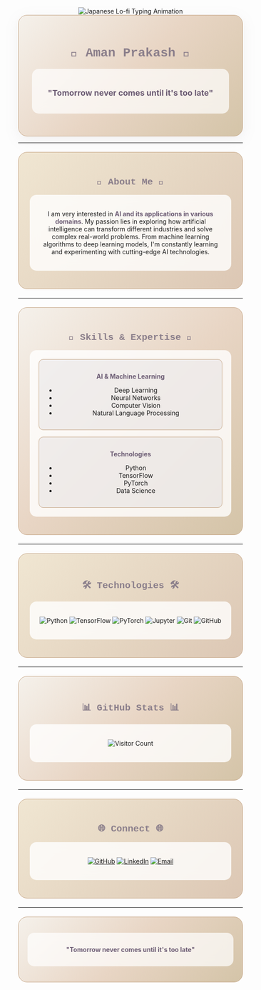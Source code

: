 <div align="center">

<img src="https://readme-typing-svg.herokuapp.com?font=Fira+Code&size=28&duration=3000&pause=1000&color=8B7F8B&center=true&vCenter=true&width=500&lines=こんにちは;Welcome+to+my+space;明日は来ない;Until+it's+too+late" alt="Japanese Lo-fi Typing Animation" />

<br>

<div style="background: linear-gradient(135deg, #F5F1EB, #E8D5C4, #D4C4A8); padding: 30px; border-radius: 20px; border: 1px solid #C4A484; box-shadow: 0 8px 32px rgba(139, 127, 139, 0.1);">

# <span style="color: #8B7F8B; font-family: 'Courier New', monospace;">🌸 Aman Prakash 🌸</span>

<div style="background: rgba(255, 255, 255, 0.7); padding: 20px; border-radius: 15px; margin: 20px 0; backdrop-filter: blur(10px);">

### <span style="color: #6B5B73; font-size: 18px;">"Tomorrow never comes until it's too late"</span>

</div>

</div>

</div>

---

<div align="center">

<div style="background: linear-gradient(135deg, #F0E6D2, #E6D7C3, #DCC7B4); padding: 25px; border-radius: 20px; border: 1px solid #C4A484; margin: 20px 0;">

## <span style="color: #8B7F8B; font-family: 'Courier New', monospace;">🎌 About Me 🎌</span>

<div style="background: rgba(255, 255, 255, 0.8); padding: 20px; border-radius: 15px; margin: 15px 0; backdrop-filter: blur(10px);">

I am very interested in **<span style="color: #6B5B73;">AI and its applications in various domains</span>**. My passion lies in exploring how artificial intelligence can transform different industries and solve complex real-world problems. From machine learning algorithms to deep learning models, I'm constantly learning and experimenting with cutting-edge AI technologies.

</div>

</div>

</div>

---

<div align="center">

<div style="background: linear-gradient(135deg, #F5F1EB, #E8D5C4, #D4C4A8); padding: 25px; border-radius: 20px; border: 1px solid #C4A484; margin: 20px 0;">

## <span style="color: #8B7F8B; font-family: 'Courier New', monospace;">🎯 Skills & Expertise 🎯</span>

<div style="background: rgba(255, 255, 255, 0.8); padding: 20px; border-radius: 15px; margin: 15px 0; backdrop-filter: blur(10px);">

<div style="display: grid; grid-template-columns: repeat(auto-fit, minmax(300px, 1fr)); gap: 15px;">

<div style="background: rgba(139, 127, 139, 0.1); padding: 15px; border-radius: 10px; border: 1px solid #C4A484;">

**<span style="color: #6B5B73;">AI & Machine Learning</span>**
- Deep Learning
- Neural Networks  
- Computer Vision
- Natural Language Processing

</div>

<div style="background: rgba(139, 127, 139, 0.1); padding: 15px; border-radius: 10px; border: 1px solid #C4A484;">

**<span style="color: #6B5B73;">Technologies</span>**
- Python
- TensorFlow
- PyTorch
- Data Science

</div>

</div>

</div>

</div>

</div>

---

<div align="center">

<div style="background: linear-gradient(135deg, #F0E6D2, #E6D7C3, #DCC7B4); padding: 25px; border-radius: 20px; border: 1px solid #C4A484; margin: 20px 0;">

## <span style="color: #8B7F8B; font-family: 'Courier New', monospace;">🛠️ Technologies 🛠️</span>

<div style="background: rgba(255, 255, 255, 0.8); padding: 20px; border-radius: 15px; margin: 15px 0; backdrop-filter: blur(10px);">

![Python](https://img.shields.io/badge/Python-8B7F8B?style=for-the-badge&logo=python&logoColor=white&labelColor=F5F1EB)
![TensorFlow](https://img.shields.io/badge/TensorFlow-8B7F8B?style=for-the-badge&logo=tensorflow&logoColor=white&labelColor=F5F1EB)
![PyTorch](https://img.shields.io/badge/PyTorch-8B7F8B?style=for-the-badge&logo=pytorch&logoColor=white&labelColor=F5F1EB)
![Jupyter](https://img.shields.io/badge/Jupyter-8B7F8B?style=for-the-badge&logo=jupyter&logoColor=white&labelColor=F5F1EB)
![Git](https://img.shields.io/badge/Git-8B7F8B?style=for-the-badge&logo=git&logoColor=white&labelColor=F5F1EB)
![GitHub](https://img.shields.io/badge/GitHub-8B7F8B?style=for-the-badge&logo=github&logoColor=white&labelColor=F5F1EB)

</div>

</div>

</div>

---

<div align="center">

<div style="background: linear-gradient(135deg, #F5F1EB, #E8D5C4, #D4C4A8); padding: 25px; border-radius: 20px; border: 1px solid #C4A484; margin: 20px 0;">

## <span style="color: #8B7F8B; font-family: 'Courier New', monospace;">📊 GitHub Stats 📊</span>

<div style="background: rgba(255, 255, 255, 0.8); padding: 20px; border-radius: 15px; margin: 15px 0; backdrop-filter: blur(10px);">

![Visitor Count](https://profile-counter.glitch.me/aman-bcalm/count.svg)

</div>

</div>

</div>

---

<div align="center">

<div style="background: linear-gradient(135deg, #F0E6D2, #E6D7C3, #DCC7B4); padding: 25px; border-radius: 20px; border: 1px solid #C4A484; margin: 20px 0;">

## <span style="color: #8B7F8B; font-family: 'Courier New', monospace;">🌐 Connect 🌐</span>

<div style="background: rgba(255, 255, 255, 0.8); padding: 20px; border-radius: 15px; margin: 15px 0; backdrop-filter: blur(10px);">

[![GitHub](https://img.shields.io/badge/GitHub-8B7F8B?style=for-the-badge&logo=github&logoColor=white&labelColor=F5F1EB)](https://github.com/aman-bcalm)
[![LinkedIn](https://img.shields.io/badge/LinkedIn-8B7F8B?style=for-the-badge&logo=linkedin&logoColor=white&labelColor=F5F1EB)](https://linkedin.com/in/aman-prakash)
[![Email](https://img.shields.io/badge/Email-8B7F8B?style=for-the-badge&logo=gmail&logoColor=white&labelColor=F5F1EB)](mailto:aman@example.com)

</div>

</div>

</div>

---

<div align="center">

<div style="background: linear-gradient(135deg, #F5F1EB, #E8D5C4, #D4C4A8); padding: 20px; border-radius: 20px; border: 1px solid #C4A484; margin: 20px 0;">

<div style="background: rgba(255, 255, 255, 0.7); padding: 15px; border-radius: 15px; margin: 15px 0; backdrop-filter: blur(10px);">

**<span style="color: #6B5B73;">"Tomorrow never comes until it's too late"</span>**

</div>

</div>

</div>

</div>